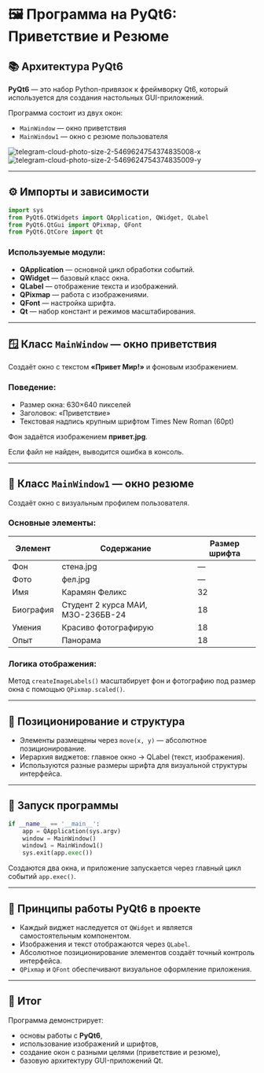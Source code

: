 # 🖼️ Программа на PyQt6: Приветствие и Резюме

## 📚 Архитектура PyQt6

**PyQt6** — это набор Python-привязок к фреймворку Qt6, который используется для создания настольных GUI-приложений.

Программа состоит из двух окон:
- `MainWindow` — окно приветствия
- `MainWindow1` — окно с резюме пользователя

![telegram-cloud-photo-size-2-5469624754374835008-x](https://github.com/user-attachments/assets/5180020d-b296-4c6f-948e-aa348c858865)
![telegram-cloud-photo-size-2-5469624754374835009-y](https://github.com/user-attachments/assets/962607b5-b1cb-454c-b04b-a6dd0eb919fd)


---

## ⚙️ Импорты и зависимости

```python
import sys
from PyQt6.QtWidgets import QApplication, QWidget, QLabel
from PyQt6.QtGui import QPixmap, QFont
from PyQt6.QtCore import Qt
```

### Используемые модули:
- **QApplication** — основной цикл обработки событий.
- **QWidget** — базовый класс окна.
- **QLabel** — отображение текста и изображений.
- **QPixmap** — работа с изображениями.
- **QFont** — настройка шрифта.
- **Qt** — набор констант и режимов масштабирования.

---

## 🪟 Класс `MainWindow` — окно приветствия

Создаёт окно с текстом **«Привет Мир!»** и фоновым изображением.

### Поведение:
- Размер окна: 630×640 пикселей  
- Заголовок: «Приветствие»  
- Текстовая надпись крупным шрифтом Times New Roman (60pt)

Фон задаётся изображением **привет.jpg**.

Если файл не найден, выводится ошибка в консоль.

---

## 👤 Класс `MainWindow1` — окно резюме

Создаёт окно с визуальным профилем пользователя.

### Основные элементы:
| Элемент | Содержание | Размер шрифта |
|----------|-------------|---------------|
| Фон | стена.jpg | — |
| Фото | фел.jpg | — |
| Имя | Карамян Феликс | 32 |
| Биография | Студент 2 курса МАИ, М3О-236БВ-24 | 18 |
| Умения | Красиво фотографирую | 18 |
| Опыт | Панорама | 18 |

### Логика отображения:
Метод `createImageLabels()` масштабирует фон и фотографию под размер окна с помощью `QPixmap.scaled()`.

---

## 🧩 Позиционирование и структура

- Элементы размещены через `move(x, y)` — абсолютное позиционирование.
- Иерархия виджетов: главное окно → QLabel (текст, изображения).
- Используются разные размеры шрифта для визуальной структуры интерфейса.

---

## 🚀 Запуск программы

```python
if __name__ == '__main__':
    app = QApplication(sys.argv)
    window = MainWindow()
    window1 = MainWindow1()
    sys.exit(app.exec())
```

Создаются два окна, и приложение запускается через главный цикл событий `app.exec()`.

---

## 🧠 Принципы работы PyQt6 в проекте

- Каждый виджет наследуется от `QWidget` и является самостоятельным компонентом.
- Изображения и текст отображаются через `QLabel`.
- Абсолютное позиционирование элементов создаёт точный контроль интерфейса.
- `QPixmap` и `QFont` обеспечивают визуальное оформление приложения.

---

## 🧾 Итог

Программа демонстрирует:
- основы работы с **PyQt6**,
- использование изображений и шрифтов,
- создание окон с разными целями (приветствие и резюме),
- базовую архитектуру GUI-приложений Qt.
